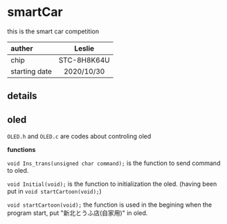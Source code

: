 # smartCar
this is the smart car competition

|auther|Leslie|
|:----------|:---------:|
|chip|STC-8H8K64U|
|starting date|2020/10/30|

details
---
## oled
`OLED.h` and `OLED.c` are codes about controling oled

**functions**

`void Ins_trans(unsigned char command);`
is the function to send command to oled.

`void Initial(void);`
is the function to initialization the oled. (having been put in `void startCartoon(void);`)

`void startCartoon(void);`
the function is used in the begining when the program start, put "新北とうふ店(自家用)" in oled.
